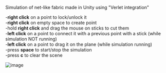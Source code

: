 Simulation of net-like fabric made in Unity using "Verlet integration"<br />

-**right click** on a point to lock/unlock it<br />
-**right click** on empty space to create point<br />
-hold **right click** and drag the mouse on sticks to cut them<br />
-**left click** on a point to connect it with a previous point with a stick (while simulation NOT running)<br />
-**left click** on a point to drag it on the plane (while simulation running)<br />
-press **space** to start/stop the simulation<br />
-press **c** to clear the scene<br />

![image](/uploads/9193917987959fe67fbb1cb1872916c2/image.png)
